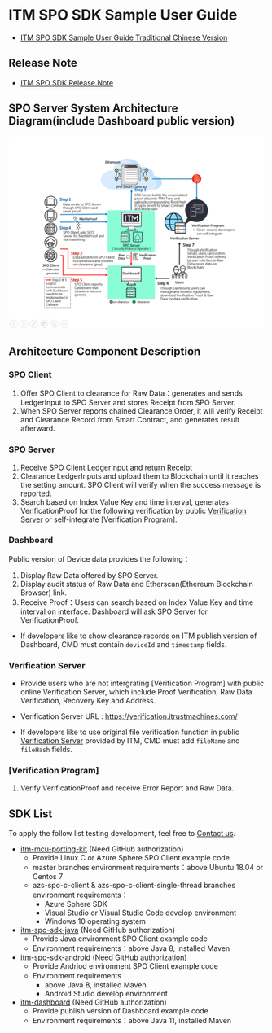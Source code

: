 # ITM SPO SDK Sample User Guide

- [ITM SPO SDK Sample User Guide Traditional Chinese Version](./README_zh.md)

## Release Note

- [ITM SPO SDK Release Note](./doc/ReleaseNote.md)

## SPO Server System Architecture Diagram(include Dashboard public version)

![SPO Server System Architecture Diagram](./doc/SPO-Server-System-Architecture-Diagram_en.png)

## Architecture Component Description

### SPO Client

1. Offer SPO Client to clearance for Raw Data：generates and sends LedgerInput to SPO Server and stores Receipt from SPO Server.
2. When SPO Server reports chained Clearance Order, it will verify Receipt and Clearance Record from Smart Contract, and generates result afterward.

### SPO Server

1. Receive SPO Client LedgerInput and return Receipt
2. Clearance LedgerInputs and upload them to Blockchain until it reaches the setting amount. SPO Client will verify when the success message is reported.
3. Search based on Index Value Key and time interval, generates VerificationProof for the following verification by public [Verification Server](https://verification.itrustmachines.com/) or self-integrate [Verification Program].

### Dashboard

Public version of Device data provides the following：

1. Display Raw Data offered by SPO Server.
2. Display audit status of Raw Data and Etherscan(Ethereum Blockchain Browser) link.
3. Receive Proof：Users can search based on Index Value Key and time interval on interface. Dashboard will ask SPO Server for VerificationProof.

- If developers like to show clearance records on ITM publish version of Dashboard, CMD must contain `deviceId` and `timestamp` fields.

### Verification Server

- Provide users who are not intergrating [Verification Program] with public online Verification Server, which include Proof Verification, Raw Data Verification, Recovery Key and Address.
- Verification Server URL : https://verification.itrustmachines.com/

- If developers like to use original file verification function in public [Verification Server](https://verification.itrustmachines.com/) provided by ITM, CMD must add `fileName` and `fileHash` fields.

### [Verification Program]

1. Verify VerificationProof and receive Error Report and Raw Data.

## SDK List

To apply the follow list testing development, feel free to [Contact us](https://itrustmachines.com/).

- [itm-mcu-porting-kit](https://github.com/itrustmachines/itm-mcu-porting-kit) (Need GitHub authorization)
  - Provide Linux C or Azure Sphere SPO Client example code
  - master branches environment requirements：above Ubuntu 18.04 or Centos 7
  - azs-spo-c-client & azs-spo-c-client-single-thread branches environment requirements：
    - Azure Sphere SDK
    - Visual Studio or Visual Studio Code develop environment
    - Windows 10 operating system
- [itm-spo-sdk-java](https://github.com/itrustmachines/itm-spo-sdk-java) (Need GitHub authorization)
  - Provide Java environment SPO Client example code
  - Environment requirements：above Java 8, installed Maven
- [itm-spo-sdk-android](https://github.com/itrustmachines/itm-spo-sdk-android) (Need GitHub authorization)
  - Provide Andriod environment SPO Client example code
  - Environment requirements：
    - above Java 8, installed Maven
    - Android Studio develop environment
- [itm-dashboard](https://github.com/itrustmachines/itm-dashboard) (Need GitHub authorization)
  - Provide publish version of Dashboard example code
  - Environment requirements：above Java 11, installed Maven

